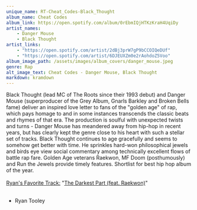 ```yaml
---
unique_name: RT-Cheat_Codes-Black_Thought
album_name: Cheat Codes
album_link: https://open.spotify.com/album/0rEbmIQjHTKzKraH4UqiDy
artist_names:
    - Danger Mouse
    - Black Thought
artist_links: 
    - "https://open.spotify.com/artist/2dBj3prW7gP9bCCOIQeDUf"
    - "https://open.spotify.com/artist/6DJEUXZm0e2rAohdoZ5Voo"
album_image_path: /assets/images/album_covers/danger_mouse.jpeg
genre: Rap
alt_image_text: Cheat Codes - Danger Mouse, Black Thought
markdown: kramdown
---
```


Black Thought (lead MC of The Roots since their 1993 debut) and Danger Mouse (superproducer of the Grey Album, Gnarls Barkley and Broken Bells fame) deliver an inspired love letter to fans of the "golden age" of rap, which pays homage to and in some instances transcends the classic beats and rhymes of that era.  The production is soulful with unexpected twists and turns - Danger Mouse has meandered away from hip-hop in recent years, but has clearly kept the genre close to his heart with such a stellar set of tracks. Black Thought continues to age gracefully and seems to somehow get better with time.  He sprinkles hard-won philosophical jewels and birds eye view social commentary among technically excellent flows of battle rap fare.  Golden Age veterans Raekwon, MF Doom (posthumously) and Run the Jewels provide timely features. Shortlist for best hip hop album of the year. 
<br>
<br>
<u>Ryan's Favorite Track:</u> "<a href="https://open.spotify.com/track/1QXrGs956FhI1QOlPY2mB9">The Darkest Part (feat. Raekwon)</a>"
<br>
<br>
- Ryan Tooley
                  
